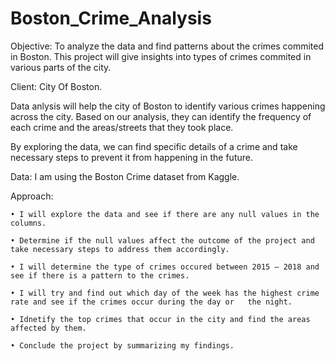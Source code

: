 # Boston_Crime_Analysis


Objective: To analyze the data and find patterns about the crimes commited in Boston. This project will give insights into types of crimes commited in various parts of the city. 

Client: City Of Boston.

Data anlysis will help the city of Boston to identify various crimes happening across the city. Based on our analysis, they can identify the frequency of each crime and the areas/streets that they took place.

By exploring the data, we can find specific details of a crime and take necessary steps to prevent it from happening in the future.

Data: I am using the Boston Crime dataset from Kaggle.

Approach: 

    • I will explore the data and see if there are any null values in the columns.
    
    • Determine if the null values affect the outcome of the project and take necessary steps to address them accordingly.
    
    • I will determine the type of crimes occured between 2015 – 2018 and see if there is a pattern to the crimes.
    
    • I will try and find out which day of the week has the highest crime rate and see if the crimes occur during the day or   the night.
    
    • Idnetify the top crimes that occur in the city and find the areas affected by them.
    
    • Conclude the project by summarizing my findings.



 

